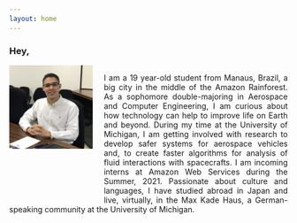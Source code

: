 ```yaml
---
layout: home
---
```


 <h3>Hey, 
 </h3>

<div style="float:left;">
  <img style="padding: 0px 20px 100px 0px;" src="./pictures/Jose_Luiz.jpg" alt="drawing" width="30%" align="left" />
  <div>
  <p align="justify"> I am a 19 year-old student from Manaus, Brazil, a big city in the middle of the Amazon Rainforest. As a sophomore double-majoring in Aerospace and Computer Engineering, I am curious about how technology can help to improve life on Earth and beyond.  During my time at the University of Michigan, I am getting involved with research to develop safer systems for aerospace vehicles and, to create faster algorithms for analysis of fluid interactions with spacecrafts. I am incoming interns at Amazon Web Services during the Summer, 2021. Passionate about culture and languages, I have studied abroad in Japan and live, virtually, in the Max Kade Haus, a German-speaking community at the University of Michigan.
  </p>
  </div>
</div>



